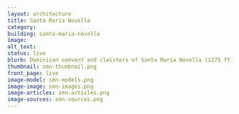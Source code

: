 ```yaml
---
layout: architecture
title: Santa Maria Novella 
category:
building: santa-maria-novella
image: 
alt_text: 
status: live
blurb: Dominican convent and cloisters of Santa Maria Novella (1275 ff)
thumbnail: smn-thumbnail.png
front_page: live
image-model: smn-models.png
image-image: smn-images.png
image-articles: smn-articles.png
image-sources: smn-sources.png
---
```


